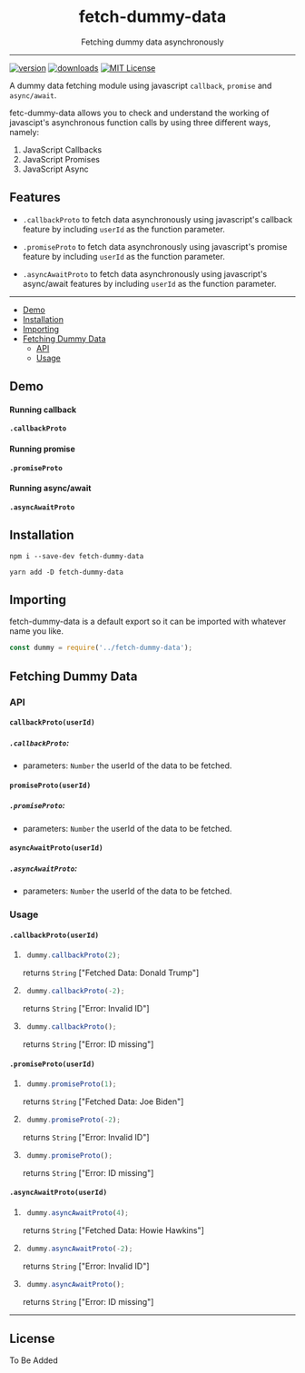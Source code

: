 <div align="center">
  <h1>fetch-dummy-data</h1>
  Fetching dummy data asynchronously
</div>

<hr />

[![version](https://image-link)](https://package-link) [![downloads](https://image-link)](https://package-link) [![MIT License](https://image-link)](https://License-link)

A dummy data fetching module using javascript `callback`, `promise` and `async/await`.

fetc-dummy-data allows you to check and understand the working of javascipt's asynchronous function calls by using three different ways, namely:
1. JavaScript Callbacks
2. JavaScript Promises
3. JavaScript Async

## Features

- `.callbackProto` to fetch data asynchronously using javascript's callback feature by including `userId` as the function parameter.

- `.promiseProto` to fetch data asynchronously using javascript's promise feature by including `userId` as the function parameter.

- `.asyncAwaitProto` to fetch data asynchronously using javascript's async/await features by including `userId` as the function parameter.

---

- [Demo](#demo)
- [Installation](#installation)
- [Importing](#importing)
- [Fetching Dummy Data](#fetching-dummy-data)
    - [API](#api)
    - [Usage](#usage)

## Demo

#### Running callback

**`.callbackProto`**

#### Running promise

**`.promiseProto`**

#### Running async/await

**`.asyncAwaitProto`**

## Installation

`npm i --save-dev fetch-dummy-data`

`yarn add -D fetch-dummy-data`

## Importing

fetch-dummy-data is a default export so it can be imported with whatever name you like.

```js
const dummy = require('../fetch-dummy-data');
```

## Fetching Dummy Data

### API

#### `callbackProto(userId)`

##### `.callbackProto`:

- parameters: `Number` the userId of the data to be fetched.

#### `promiseProto(userId)`

##### `.promiseProto`:

- parameters: `Number` the userId of the data to be fetched.

#### `asyncAwaitProto(userId)`

##### `.asyncAwaitProto`:

- parameters: `Number` the userId of the data to be fetched.

### Usage

#### `.callbackProto(userId)`

1. ```js
    dummy.callbackProto(2);
    ```
    returns `String` ["Fetched Data: Donald Trump"]

2. ```js
    dummy.callbackProto(-2);
    ```
    returns `String` ["Error: Invalid ID"]

3. ```js
    dummy.callbackProto();
    ```
    returns `String` ["Error: ID missing"]

#### `.promiseProto(userId)`

1. ```js
    dummy.promiseProto(1);
    ```
    returns `String` ["Fetched Data: Joe Biden"]

2. ```js
    dummy.promiseProto(-2);
    ```
    returns `String` ["Error: Invalid ID"]

3. ```js
    dummy.promiseProto();
    ```
    returns `String` ["Error: ID missing"]

#### `.asyncAwaitProto(userId)`

1. ```js
    dummy.asyncAwaitProto(4);
    ```
    returns `String` ["Fetched Data: Howie Hawkins"]

2. ```js
    dummy.asyncAwaitProto(-2);
    ```
    returns `String` ["Error: Invalid ID"]

3. ```js
    dummy.asyncAwaitProto();
    ```
    returns `String` ["Error: ID missing"]

---

## License

To Be Added

